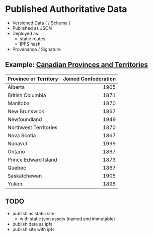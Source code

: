 # Published Authoritative Data

- Versioned Data ( / Schema )
- Published as JSON
- Deployed as:
  - static routes
  - IPFS hash
- Provenance / Signature

## Example: [Canadian Provinces and Territories](https://www.thecanadianencyclopedia.ca/en/article/confederation)

| Province or Territory | Joined Confederation |
|---|--:|
| Alberta | 1905 |
| British Columbia | 1871 |
| Manitoba | 1870 |
| New Brunswick | 1867 |
| Newfoundland | 1949 |
| Northwest Territories | 1870 |
| Nova Scotia | 1867 |
| Nunavut | 1999 |
| Ontario | 1867 |
| Prince Edward Island | 1873 |
| Quebec | 1867 |
| Saskatchewan | 1905 |
| Yukon | 1898 |

## TODO

- publish as static site
  - with static json assets (named and immutable) 
- publish data as ipfs
- publish site with ipfs
